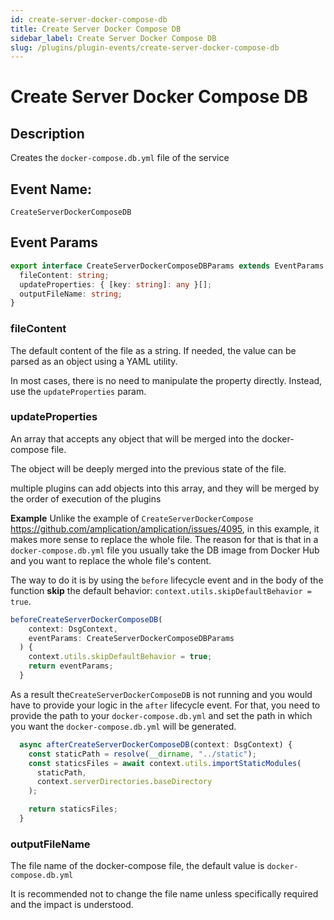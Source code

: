 ```yaml
---
id: create-server-docker-compose-db
title: Create Server Docker Compose DB
sidebar_label: Create Server Docker Compose DB
slug: /plugins/plugin-events/create-server-docker-compose-db
---
```


# Create Server Docker Compose DB

## Description

Creates the `docker-compose.db.yml` file of the service

## Event Name:

`CreateServerDockerComposeDB`

## Event Params

```ts
export interface CreateServerDockerComposeDBParams extends EventParams {
  fileContent: string;
  updateProperties: { [key: string]: any }[];
  outputFileName: string;
}
```

### fileContent

The default content of the file as a string. If needed, the value can be parsed as an object using a YAML utility.

In most cases, there is no need to manipulate the property directly. Instead, use the `updateProperties` param.

### updateProperties

An array that accepts any object that will be merged into the docker-compose file.

The object will be deeply merged into the previous state of the file.

multiple plugins can add objects into this array, and they will be merged by the order of execution of the plugins

**Example**
Unlike the example of `CreateServerDockerCompose` https://github.com/amplication/amplication/issues/4095, in this example, it makes more sense to replace the whole file. The reason for that is that in a `docker-compose.db.yml` file you usually take the DB image from Docker Hub and you want to replace the whole file's content.

The way to do it is by using the `before` lifecycle event and in the body of the function **skip** the default behavior:
`context.utils.skipDefaultBehavior = true`.

```ts
beforeCreateServerDockerComposeDB(
    context: DsgContext,
    eventParams: CreateServerDockerComposeDBParams
  ) {
    context.utils.skipDefaultBehavior = true;
    return eventParams;
  }
```

As a result the`CreateServerDockerComposeDB` is not running and you would have to provide your logic in the `after` lifecycle event.
For that, you need to provide the path to your `docker-compose.db.yml` and set the path in which you want the `docker-compose.db.yml` will be generated.

```ts
  async afterCreateServerDockerComposeDB(context: DsgContext) {
    const staticPath = resolve(__dirname, "../static");
    const staticsFiles = await context.utils.importStaticModules(
      staticPath,
      context.serverDirectories.baseDirectory
    );

    return staticsFiles;
  }
```

### outputFileName

The file name of the docker-compose file, the default value is `docker-compose.db.yml`

It is recommended not to change the file name unless specifically required and the impact is understood.
